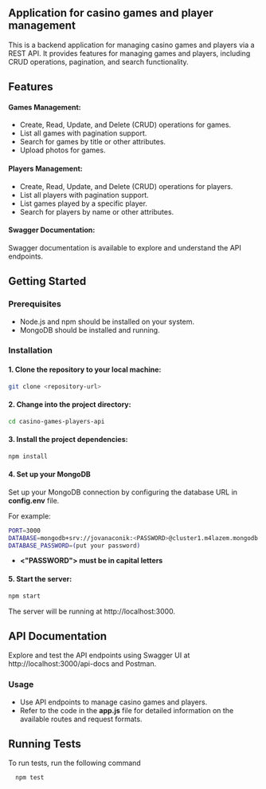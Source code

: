 
## Application for casino games and player management

This is a backend application for managing casino games and players via a REST API. It provides features for managing games and players, including CRUD operations, pagination, and search functionality.


## Features
#### Games Management:
- Create, Read, Update, and Delete (CRUD) operations for games.
- List all games with pagination support.
- Search for games by title or other attributes.
- Upload photos for games.

#### Players Management:
- Create, Read, Update, and Delete (CRUD) operations for players.
- List all players with pagination support.
- List games played by a specific player.
- Search for players by name or other attributes.

#### Swagger Documentation:

Swagger documentation is available to explore and understand the API endpoints.


## Getting Started

### Prerequisites
- Node.js and npm should be installed on your system.
- MongoDB should be installed and running.


### Installation

#### 1. Clone the repository to your local machine:
```bash
git clone <repository-url> 
```

#### 2. Change into the project directory:
```bash
cd casino-games-players-api
```
#### 3. Install the project dependencies:
```bash
npm install
```
#### 4. Set up your MongoDB
Set up your MongoDB connection by configuring the database URL in **config.env** file.

For example:
```bash
PORT=3000
DATABASE=mongodb+srv://jovanaconik:<PASSWORD>@cluster1.m4lazem.mongodb.net/?retryWrites=true&w=majority
DATABASE_PASSWORD=(put your password)
```
- **<"PASSWORD"> must be in capital letters**


#### 5. Start the server:
```bash
npm start
```
The server will be running at http://localhost:3000.


## API Documentation

Explore and test the API endpoints using Swagger UI at http://localhost:3000/api-docs and Postman.

### Usage
- Use API endpoints to manage casino games and players.
- Refer to the code in the **app.js** file for detailed information on the available routes and request formats.
## Running Tests

To run tests, run the following command
```bash
  npm test
```

